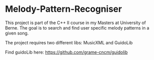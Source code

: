 # Melody-Pattern-Recogniser
This project is part of the C++ II course in my Masters at University of Berne.
The goal is to search and find user specific melody patterns in a given song.

The project requires two different libs: MusicXML and GuidoLib

Find guidoLib here: https://github.com/grame-cncm/guidolib
